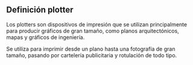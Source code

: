 ## Definición plotter

Los plotters son dispositivos de impresión que se utilizan principalmente para producir gráficos de gran tamaño, como planos arquitectónicos, mapas y gráficos de ingeniería.

Se utiliza para imprimir desde un plano hasta una fotografía de gran tamaño, pasando por cartelería publicitaria y rotulación de todo tipo.

